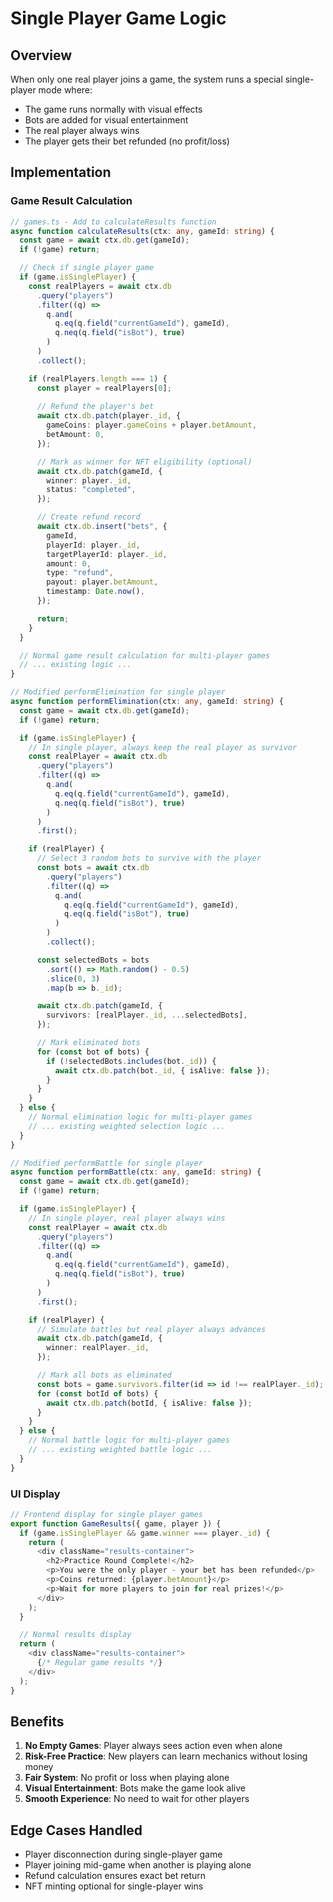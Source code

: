 # Single Player Game Logic

## Overview
When only one real player joins a game, the system runs a special single-player mode where:
- The game runs normally with visual effects
- Bots are added for visual entertainment
- The real player always wins
- The player gets their bet refunded (no profit/loss)

## Implementation

### Game Result Calculation

```typescript
// games.ts - Add to calculateResults function
async function calculateResults(ctx: any, gameId: string) {
  const game = await ctx.db.get(gameId);
  if (!game) return;

  // Check if single player game
  if (game.isSinglePlayer) {
    const realPlayers = await ctx.db
      .query("players")
      .filter((q) => 
        q.and(
          q.eq(q.field("currentGameId"), gameId),
          q.neq(q.field("isBot"), true)
        )
      )
      .collect();

    if (realPlayers.length === 1) {
      const player = realPlayers[0];
      
      // Refund the player's bet
      await ctx.db.patch(player._id, {
        gameCoins: player.gameCoins + player.betAmount,
        betAmount: 0,
      });

      // Mark as winner for NFT eligibility (optional)
      await ctx.db.patch(gameId, {
        winner: player._id,
        status: "completed",
      });

      // Create refund record
      await ctx.db.insert("bets", {
        gameId,
        playerId: player._id,
        targetPlayerId: player._id,
        amount: 0,
        type: "refund",
        payout: player.betAmount,
        timestamp: Date.now(),
      });

      return;
    }
  }

  // Normal game result calculation for multi-player games
  // ... existing logic ...
}

// Modified performElimination for single player
async function performElimination(ctx: any, gameId: string) {
  const game = await ctx.db.get(gameId);
  if (!game) return;

  if (game.isSinglePlayer) {
    // In single player, always keep the real player as survivor
    const realPlayer = await ctx.db
      .query("players")
      .filter((q) => 
        q.and(
          q.eq(q.field("currentGameId"), gameId),
          q.neq(q.field("isBot"), true)
        )
      )
      .first();

    if (realPlayer) {
      // Select 3 random bots to survive with the player
      const bots = await ctx.db
        .query("players")
        .filter((q) => 
          q.and(
            q.eq(q.field("currentGameId"), gameId),
            q.eq(q.field("isBot"), true)
          )
        )
        .collect();

      const selectedBots = bots
        .sort(() => Math.random() - 0.5)
        .slice(0, 3)
        .map(b => b._id);

      await ctx.db.patch(gameId, {
        survivors: [realPlayer._id, ...selectedBots],
      });

      // Mark eliminated bots
      for (const bot of bots) {
        if (!selectedBots.includes(bot._id)) {
          await ctx.db.patch(bot._id, { isAlive: false });
        }
      }
    }
  } else {
    // Normal elimination logic for multi-player games
    // ... existing weighted selection logic ...
  }
}

// Modified performBattle for single player
async function performBattle(ctx: any, gameId: string) {
  const game = await ctx.db.get(gameId);
  if (!game) return;

  if (game.isSinglePlayer) {
    // In single player, real player always wins
    const realPlayer = await ctx.db
      .query("players")
      .filter((q) => 
        q.and(
          q.eq(q.field("currentGameId"), gameId),
          q.neq(q.field("isBot"), true)
        )
      )
      .first();

    if (realPlayer) {
      // Simulate battles but real player always advances
      await ctx.db.patch(gameId, {
        winner: realPlayer._id,
      });

      // Mark all bots as eliminated
      const bots = game.survivors.filter(id => id !== realPlayer._id);
      for (const botId of bots) {
        await ctx.db.patch(botId, { isAlive: false });
      }
    }
  } else {
    // Normal battle logic for multi-player games
    // ... existing weighted battle logic ...
  }
}
```

### UI Display

```typescript
// Frontend display for single player games
export function GameResults({ game, player }) {
  if (game.isSinglePlayer && game.winner === player._id) {
    return (
      <div className="results-container">
        <h2>Practice Round Complete!</h2>
        <p>You were the only player - your bet has been refunded</p>
        <p>Coins returned: {player.betAmount}</p>
        <p>Wait for more players to join for real prizes!</p>
      </div>
    );
  }

  // Normal results display
  return (
    <div className="results-container">
      {/* Regular game results */}
    </div>
  );
}
```

## Benefits

1. **No Empty Games**: Player always sees action even when alone
2. **Risk-Free Practice**: New players can learn mechanics without losing money
3. **Fair System**: No profit or loss when playing alone
4. **Visual Entertainment**: Bots make the game look alive
5. **Smooth Experience**: No need to wait for other players

## Edge Cases Handled

- Player disconnection during single-player game
- Player joining mid-game when another is playing alone
- Refund calculation ensures exact bet return
- NFT minting optional for single-player wins